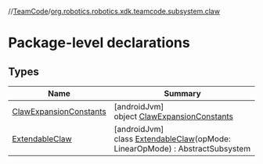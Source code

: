 //[TeamCode](../../index.md)/[org.robotics.robotics.xdk.teamcode.subsystem.claw](index.md)

# Package-level declarations

## Types

| Name | Summary |
|---|---|
| [ClawExpansionConstants](-claw-expansion-constants/index.md) | [androidJvm]<br>object [ClawExpansionConstants](-claw-expansion-constants/index.md) |
| [ExtendableClaw](-extendable-claw/index.md) | [androidJvm]<br>class [ExtendableClaw](-extendable-claw/index.md)(opMode: LinearOpMode) : AbstractSubsystem |
